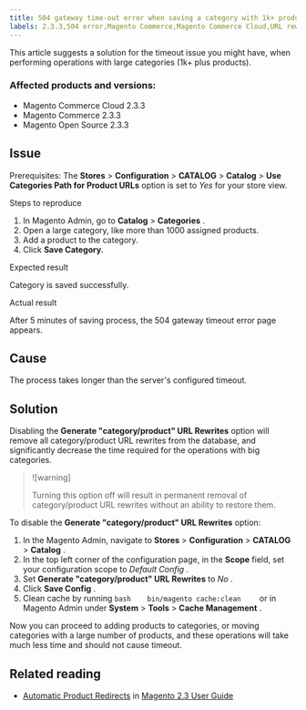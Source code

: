 ```yaml
---
title: 504 gateway time-out error when saving a category with 1k+ products
labels: 2.3.3,504 error,Magento Commerce,Magento Commerce Cloud,URL rewrites,how to,products,time-out,timeout
---
```


This article suggests a solution for the timeout issue you might have, when performing operations with large categories (1k+ plus products).

### Affected products and versions:

* Magento Commerce Cloud 2.3.3
* Magento Commerce 2.3.3
* Magento Open Source 2.3.3

## Issue

Prerequisites: The **Stores** > **Configuration** > **CATALOG** > **Catalog** > **Use Categories Path for Product URLs** option is set to *Yes* for your store view.

 <span class="wysiwyg-underline">Steps to reproduce</span> 

1. In Magento Admin, go to **Catalog** > **Categories** .
1. Open a large category, like more than 1000 assigned products.
1. Add a product to the category.
1. Click **Save Category.** 

 <span class="wysiwyg-underline">Expected result</span> 

Category is saved successfully.

 <span class="wysiwyg-underline">Actual result</span> 

After 5 minutes of saving process, the 504 gateway timeout error page appears.

## Cause

The process takes longer than the server's configured timeout.

## Solution

Disabling the **Generate "category/product" URL Rewrites** option will remove all category/product URL rewrites from the database, and significantly decrease the time required for the operations with big categories.

>![warning]
>
>Turning this option off will result in permanent removal of category/product URL rewrites without an ability to restore them.

To disable the **Generate "category/product" URL Rewrites** option:

1. In the Magento Admin, navigate to **Stores** > **Configuration** > **CATALOG** > **Catalog** .
1. In the top left corner of the configuration page, in the **Scope** field, set your configuration scope to *Default Config* .
1. Set **Generate "category/product" URL Rewrites** to *No* .
1. Click **Save Config** .
1. Clean cache by running    ```bash    bin/magento cache:clean    ```    or in Magento Admin under **System** > **Tools** > **Cache Management** .

Now you can proceed to adding products to categories, or moving categories with a large number of products, and these operations will take much less time and should not cause timeout.

## Related reading

* [Automatic Product Redirects](https://docs.magedevteam.com/244/m2/ce/user_guide/marketing/url-redirect-product-automatic.html) in [Magento 2.3 User Guide](https://docs.magedevteam.com/244/m2/ce/user_guide/) 

